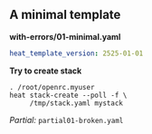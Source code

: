 ## A minimal template

**with-errors/01-minimal.yaml**

~~~ yaml
heat_template_version: 2525-01-01
~~~

**Try to create stack**

~~~
. /root/openrc.myuser
heat stack-create --poll -f \
     /tmp/stack.yaml mystack
~~~

_Partial:_ `partial01-broken.yaml`

<!--
Our first exercise will use the smallest valid Heat template: just a
heat_template_version section. It contains an obvious error, but please copy it
exactly the way it is, after all we're interested in the error message it
provokes.
-->

